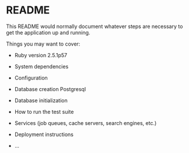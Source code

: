 # README

This README would normally document whatever steps are necessary to get the
application up and running.

Things you may want to cover:

* Ruby version
2.5.1p57

* System dependencies

* Configuration

* Database creation
Postgresql

* Database initialization

* How to run the test suite

* Services (job queues, cache servers, search engines, etc.)

* Deployment instructions

* ...
